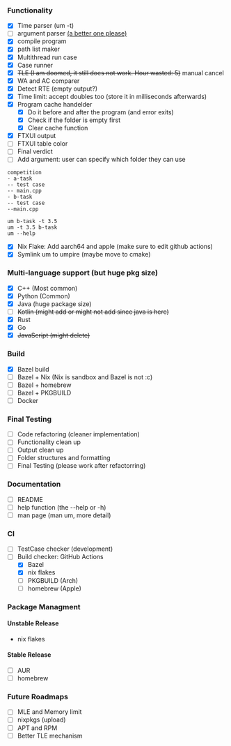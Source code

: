 ### Functionality
- [x] Time parser (um -t)
- [ ] argument parser [(a better one please)](https://github.com/p-ranav/argparse)
- [x] compile program
- [x] path list maker
- [x] Multithread run case
- [x] Case runner
- [x] ~~TLE (I am doomed, it still does not work. Hour wasted: 5)~~ manual cancel
- [x] WA and AC comparer
- [x] Detect RTE (empty output?)
- [x] Time limit: accept doubles too (store it in milliseconds afterwards)
- [x] Program cache handelder
    - [x] Do it before and after the program (and error exits)
    - [x] Check if the folder is empty first 
    - [x] Clear cache function
- [x] FTXUI output
- [ ] FTXUI table color
- [ ] Final verdict
- [ ] Add argument: user can specify which folder they can use
```
competition
- a-task
-- test case
-- main.cpp
- b-task
-- test case
--main.cpp

um b-task -t 3.5
um -t 3.5 b-task
um --help
```
- [x] Nix Flake: Add aarch64 and apple (make sure to edit github actions)
- [x] Symlink um to umpire (maybe move to cmake)

### Multi-language support (but huge pkg size)
- [x] C++ (Most common)
- [x] Python (Common)
- [x] Java (huge package size)
- [ ] ~~Kotlin (might add or might not add since java is here)~~
- [x] Rust
- [x] Go
- [x] ~~JavaScript (might delete)~~

### Build
- [x] Bazel build
- [ ] Bazel + Nix (Nix is sandbox and Bazel is not :c)
- [ ] Bazel + homebrew
- [ ] Bazel + PKGBUILD
- [ ] Docker

### Final Testing
- [ ] Code refactoring (cleaner implementation)
- [ ] Functionality clean up
- [ ] Output clean up
- [ ] Folder structures and formatting
- [ ] Final Testing (please work after refactorring)

### Documentation
- [ ] README
- [ ] help function (the --help or -h)
- [ ] man page (man um, more detail)

### CI
- [ ] TestCase checker (development)
- [ ] Build checker: GitHub Actions
  - [x] Bazel
  - [x] nix flakes
  - [ ] PKGBUILD (Arch)
  - [ ] homebrew (Apple)

### Package Managment
#### Unstable Release
- nix flakes

#### Stable Release
- [ ] AUR 
- [ ] homebrew

### Future Roadmaps
- [ ] MLE and Memory limit
- [ ] nixpkgs (upload)
- [ ] APT and RPM
- [ ] Better TLE mechanism